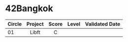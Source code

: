 # 42Bangkok
|Circle |Project  |Score  |Level  | Validated Date  |
| ------------- |:-------------:|:-------------:|:-------------:|-------------:|
|      01       |     Libft     |       C       |               |              |
